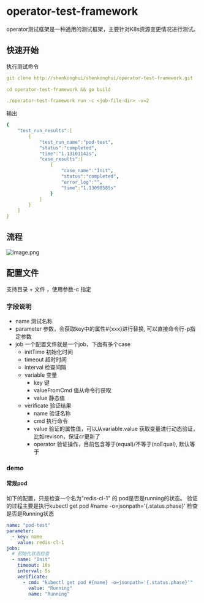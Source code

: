 # operator-test-framework
operator测试框架是一种通用的测试框架，主要针对K8s资源变更情况进行测试。


## 快速开始
执行测试命令
```yaml
git clone http://shenkonghui/shenkonghui/operator-test-framework.git
 
cd operator-test-framework && go build 
 
./operator-test-framework run -c <job-file-dir> -v=2
```
输出
```yaml
{
    "test_run_results":[
        {
            "test_run_name":"pod-test",
            "status":"completed",
            "time":"1.13101142s",
            "case_results":[
                {
                    "case_name":"Init",
                    "status":"completed",
                    "error_log":"",
                    "time":"1.13098585s"
                }
            ]
        }
    ]
}
```
## 流程
![image.png](https://cdn.nlark.com/yuque/0/2021/png/487266/1619581580347-475bfb18-d471-498b-a9ef-299b7023ce39.png#align=left&display=inline&height=849&margin=%5Bobject%20Object%5D&name=image.png&originHeight=849&originWidth=498&size=168256&status=done&style=none&width=498)
## 配置文件
支持目录 + 文件 ，使用参数-c 指定
### 字段说明

- name  测试名称
- parameter 参数，会获取key中的属性#{xxx}进行替换, 可以直接命令行-p指定参数
- job 一个配置文件就是一个job，下面有多个case
   - initTime 初始化时间
   - timeout 超时时间
   - interval 检查间隔
   - variable 变量
      - key 键
      - valueFromCmd 值从命令行获取
      - value 静态值
   - verificate 验证结果
      - name 验证名称
      - cmd 执行命令
      - value 验证的属性值，可以从variable.value 获取变量进行动态验证，比如revison，保证cr更新了
      - operator 验证操作，目前包含等于(equal)/不等于(noEqual), 默认等于



### demo
#### 常规pod
如下的配置，只是检查一个名为"redis-cl-1" 的 pod是否是running的状态。
验证的过程主要是执行kubectl get pod #name -o=jsonpath='{.status.phase}' 检查是否是Running状态
```yaml
name: "pod-test"
parameter:
  - key: name
    value: redis-cl-1
jobs:
  # 初始化状态检查
  - name: "Init"
    timeout: 10s
    interval: 5s
    verificate:
      - cmd: "kubectl get pod #{name} -o=jsonpath='{.status.phase}'"
        value: "Running"
        name: "Running"
```


